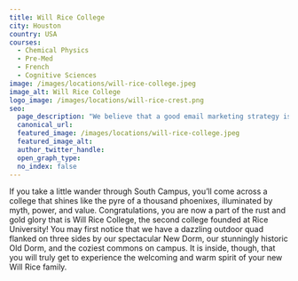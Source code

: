 ```yaml
---
title: Will Rice College
city: Houston
country: USA
courses:
  - Chemical Physics
  - Pre-Med 
  - French
  - Cognitive Sciences
image: /images/locations/will-rice-college.jpeg
image_alt: Will Rice College
logo_image: /images/locations/will-rice-crest.png
seo:
  page_description: "We believe that a good email marketing strategy is the key to growth. So we’re helping you grow your business with tools and resources that make email marketing easy."
  canonical_url:
  featured_image: /images/locations/will-rice-college.jpeg
  featured_image_alt:
  author_twitter_handle:
  open_graph_type:
  no_index: false
---
```


If you take a little wander through South Campus, you’ll come across a college that shines like the pyre of a thousand phoenixes, illuminated by myth, power, and value. Congratulations, you are now a part of the rust and gold glory that is Will Rice College, the second college founded at Rice University! You may first notice that we have a dazzling outdoor quad flanked on three sides by our spectacular New Dorm, our stunningly historic Old Dorm, and the coziest commons on campus. It is inside, though, that you will truly get to experience the welcoming and warm spirit of your new Will Rice family.